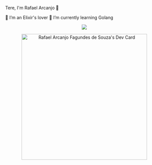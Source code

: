 Tere, I'm Rafael Arcanjo 👋

🔭 I’m an Elixir's lover
🌱 I’m currently learning Golang

<p align=center>
  <img src="https://github-profile-trophy.vercel.app/?username=neoarcanjo&theme=onedark&rank=SECRET,SSS,SS,S,AAA,AA,A,B" />
</p>

<p align=center>
  <a href="https://app.daily.dev/neoarcanjo"><img src="https://api.daily.dev/devcards/cf3f70c9d9c146ce8b133628110c7aef.png?r=j52" width="400" alt="Rafael Arcanjo Fagundes de Souza's Dev Card"/></a>
</p>
